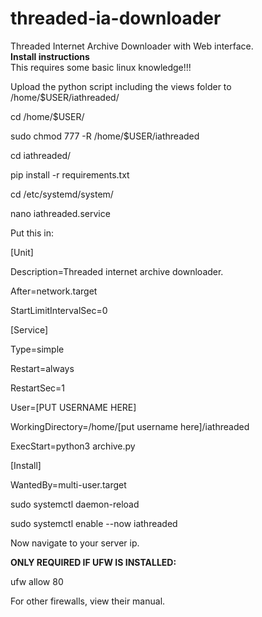 # threaded-ia-downloader
Threaded Internet Archive Downloader with Web interface.
<br>**Install instructions**
<br>This requires some basic linux knowledge!!!

Upload the python script including the views folder to /home/$USER/iathreaded/

cd /home/$USER/

sudo chmod 777 -R /home/$USER/iathreaded

cd iathreaded/

pip install -r requirements.txt

cd /etc/systemd/system/

nano iathreaded.service

Put this in:

[Unit]

Description=Threaded internet archive downloader.

After=network.target


StartLimitIntervalSec=0

[Service]

Type=simple

Restart=always

RestartSec=1

User=[PUT USERNAME HERE]

WorkingDirectory=/home/[put username here]/iathreaded

ExecStart=python3 archive.py


[Install]

WantedBy=multi-user.target


sudo systemctl daemon-reload

sudo systemctl enable --now iathreaded


Now navigate to your server ip.

**ONLY REQUIRED IF UFW IS INSTALLED:**

ufw allow 80

For other firewalls, view their manual.
